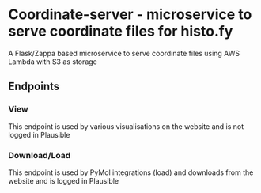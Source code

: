 # Coordinate-server - microservice to serve coordinate files for histo.fy

A Flask/Zappa based microservice to serve coordinate files using AWS Lambda with S3 as storage

## Endpoints

### View

This endpoint is used by various visualisations on the website and is not logged in Plausible

### Download/Load

This endpoint is used by PyMol integrations (load) and downloads from the website and is logged in Plausible

